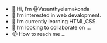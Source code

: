 - 👋 Hi, I’m @Vasanthyelamakonda
- 👀 I’m interested in web devalopment.
- 🌱 I’m currently learning HTML,CSS.
- 💞️ I’m looking to collaborate on ...
- 📫 How to reach me ...

<!---
Vasanthyelamakonda/Vasanthyelamakonda is a ✨ special ✨ repository because its `README.md` (this file) appears on your GitHub profile.
You can click the Preview link to take a look at your changes.
--->
